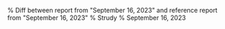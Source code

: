 % Diff between report from "September 16, 2023" and reference report from "September 16, 2023"
% Strudy
% September 16, 2023


